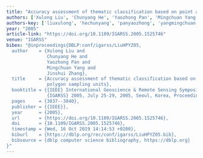 ```yaml
---
title: "Accuracy assessment of thematic classification based on point and polygon sampling units"
authors: ['Xulong Liu', 'Chunyang He', 'Yaozhong Pan', 'Mingchuan Yang', 'Jinshui Zhang']
authors-key: ['liuxulong', 'hechunyang', 'panyaozhong', 'yangmingchuan', 'zhangjinshui']
year: "2005"
article-link: "https://doi.org/10.1109/IGARSS.2005.1525746"
venue: "IGARSS"
bibex: "@inproceedings{DBLP:conf/igarss/LiuHPYZ05,
  author    = {Xulong Liu and
               Chunyang He and
               Yaozhong Pan and
               Mingchuan Yang and
               Jinshui Zhang},
  title     = {Accuracy assessment of thematic classification based on point and
               polygon sampling units},
  booktitle = {{IEEE} International Geoscience & Remote Sensing Symposium,
               {IGARSS} 2005, July 25-29, 2005, Seoul, Korea, Proceedings},
  pages     = {3837--3840},
  publisher = {{IEEE}},
  year      = {2005},
  url       = {https://doi.org/10.1109/IGARSS.2005.1525746},
  doi       = {10.1109/IGARSS.2005.1525746},
  timestamp = {Wed, 16 Oct 2019 14:14:53 +0200},
  biburl    = {https://dblp.org/rec/conf/igarss/LiuHPYZ05.bib},
  bibsource = {dblp computer science bibliography, https://dblp.org}
}"
---
```

